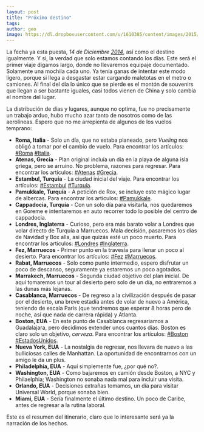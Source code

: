 ```yaml
---
layout: post
title: "Próximo destino"
tags: 
author: geo
image: https://dl.dropboxusercontent.com/u/1610385/content/images/2015/05/2015-01-07-15-38-59.jpg
---
```

La fecha ya esta puesta, *14 de Diciembre [2014](/tag/2014)*, así como el destino igualmente. Y si, la verdad que solo estamos contando los días. Este será el primer viaje digamos largo, donde no llevaremos equipaje documentado. Solamente una mochila cada uno. Ya tenía ganas de intentar este modo ligero, porque si llega a desgastar estar cargando maletotas en el metro o camiones. Al final del día lo único que se pierde es el montón de souvenirs que llegan a ser bastante iguales, casi todos vienen de China y solo cambia el nombre del lugar.

La distribución de días y lugares, aunque no optima, fue no precisamente un trabajo arduo, hubo mucho azar tanto de nosotros como de las aerolíneas. Espero que no me arrepienta de algunos de los vuelos temprano:

* **Roma, Italia** - Solo un día, que no estaba planeado, pero *Vueling* nos obligó a tomar por el cambio de vuelo. Para encontrar los artículos: [#Roma](/tag/roma) [#Italia](/tag/italia).
* **Atenas, Grecia** - Plan original incluía un día en la playa de alguna isla griega, pero se arruino. No problema, razones para regresar. Para encontrar los artículos: [#Atenas](/tag/atenas) [#Grecia](/tag/grecia).
* **Estambul, Turquía** - La ciudad inicial del viaje. Para encontrar los artículos: [#Estambul](/tag/estambul) [#Turquía](/tag/turquia).
* **Pamukkale, Turquía** - A petición de Rox, se incluye este mágico lugar de albercas. Para encontrar los artículos: [#Pamukkale](/tag/pamukkale).
* **Cappadocia, Turquía** - Con un solo día para visitarla, nos quedaremos en Goreme e intentaremos en auto recorrer todo lo posible del centro de cappadocia.
* **Londres, Inglaterra** - Curioso, pero era más barato volar a Londres que volar directo de Turquía a Marruecos. Mala decisión, pasaremos los días de Navidad y Box alla, asi que quizás esté un poco muerto. Para encontrar los artículos: [#Londres](/tag/londres) [#Inglaterra](/tag/reino-unido).
* **Fez, Marruecos**  - Primer punto en la travesía para llenar un poco al desierto. Para encontrar los artículos: [#Fez](/tag/fez) [#Marruecos](/tag/marruecos).
* **Rabat, Marruecos** - Solo como punto intermedio, espero disfrutar un poco de descanso, seguramente ya estaremos un poco agotados.
* **Marrakech, Marruecos** - Segunda ciudad objetivo del plan inicial. De aquí tomaremos un tour al desierto pero solo de un día, no entraremos a las dunas más lejanas.
* **Casablanca, Marruecos** - De regreso a la civilización después de pasar por el desierto, una breve estadía antes de volar de nuevo a América, teniendo de escala París (que tendremos que esperar 8 horas pero de noche, así que nada de carrera rápida) y Atlanta.
* **Boston, EUA** - En este punto de Casablanca regresariamos a Guadalajara, pero decidimos extender unos cuantos días. Boston es claro solo un objetivo, *cerveza*. Para encontrar los artículos: [#Boston](/tag/boston) [#EstadosUnidos](/tag/estados-unidos).
* **Nueva York, EUA** - La nostalgia de regresar, nos llevara de nuevo a las bulliciosas calles de Manhattan. La oportunidad de encontrarnos con un amigo le da un plus.
* **Philadelphia, EUA** - Aquí simplemente fue, ¿por qué no?.
* **Washington, EUA** - Como bajaremos en camión desde Boston, a NYC y Philaelphia; Washington no sonaba nada mal para incluir una visita.
* **Orlando, EUA** - Decisiones extrañas tomamos, un día para visitar Universal World, porque sonaba bien.
* **Miami, EUA** - Sería finalmente el último destino. Un poco de Caribe, antes de regresar a la rutina laboral.

Este es el resumen del itinerario, claro que lo interesante será ya la narración de los hechos.